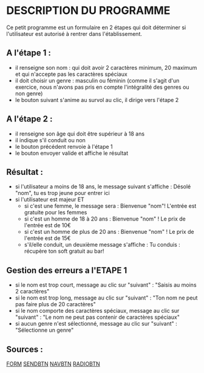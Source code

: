 # DESCRIPTION DU PROGRAMME

Ce petit programme est un formulaire en 2 étapes qui doit déterminer si l'utilisateur est autorisé à rentrer dans l'établissement.

## A l'étape 1 :
- il renseigne son nom :
    qui doit avoir 2 caractères minimum, 20 maximum
    et qui n'accepte pas les caractères spéciaux
- il doit choisir un genre : masculin ou féminin 
    (comme il s'agit d'un exercice, nous n'avons pas pris en compte l'intégralité des genres ou non genre)
- le bouton suivant s'anime au survol
    au clic, il dirige vers l'étape 2

## A l'étape 2 :
- il renseigne son âge
    qui doit être supérieur à 18 ans
- il indique s'il conduit ou non
- le bouton précédent renvoie à l'étape 1
- le bouton envoyer valide et affiche le résultat

## Résultat :
- si l'utilisateur a moins de 18 ans, le message suivant s'affiche :
    Désolé "nom", tu es trop jeune pour entrer ici
- si l'utilisateur est majeur ET 
    - si c'est une femme, le message sera :
        Bienvenue "nom"! L'entrée est gratuite pour les femmes
    - si c'est un homme de 18 à 20 ans :
        Bienvenue "nom" ! Le prix de l'entrée est de 10€
    - si c'est un homme de plus de 20 ans :
        Bienvenue "nom" ! Le prix de l'entrée est de 15€
    - s'il/elle conduit, un deuxième message s'affiche :
        Tu conduis : récupère ton soft gratuit au bar!

## Gestion des erreurs a l'ETAPE 1 
- si le nom est trop court, message au clic sur "suivant" : 
    "Saisis au moins 2 caractères"
- si le nom est trop long, message au clic sur "suivant" : 
    "Ton nom ne peut pas faire plus de 20 caractères"
- si le nom comporte des caractères spéciaux, message au clic sur "suivant" : 
    "Le nom ne peut pas contenir de caractères spéciaux"
- si aucun genre n'est sélectionné, message au clic sur "suivant" :
    "Sélectionne un genre"

## Sources :
[FORM](https://uiverse.io/gharsh11032000/bitter-cow-59)
[SENDBTN](https://uiverse.io/Spacious74/horrible-horse-4)
[NAVBTN](https://uiverse.io/benjimich/lovely-octopus-40)
[RADIOBTN](https://uiverse.io/adeladel522/afraid-cat-83)

